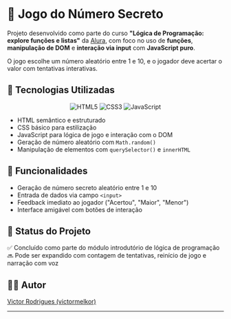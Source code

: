# 🧠 Jogo do Número Secreto

Projeto desenvolvido como parte do curso **"Lógica de Programação: explore funções e listas"** da [Alura](https://www.alura.com.br/), com foco no uso de **funções**, **manipulação de DOM** e **interação via input** com **JavaScript puro**.

O jogo escolhe um número aleatório entre 1 e 10, e o jogador deve acertar o valor com tentativas interativas.

## 🚀 Tecnologias Utilizadas

<p align="center">
  <img src="https://img.shields.io/badge/HTML5-E34F26?style=for-the-badge&logo=html5&logoColor=white" alt="HTML5" />
  <img src="https://img.shields.io/badge/CSS3-1572B6?style=for-the-badge&logo=css3&logoColor=white" alt="CSS3" />
  <img src="https://img.shields.io/badge/JavaScript-F7DF1E?style=for-the-badge&logo=javascript&logoColor=black" alt="JavaScript" />
</p>

- HTML semântico e estruturado
- CSS básico para estilização
- JavaScript para lógica de jogo e interação com o DOM
- Geração de número aleatório com `Math.random()`
- Manipulação de elementos com `querySelector()` e `innerHTML`

## 🎯 Funcionalidades

- Geração de número secreto aleatório entre 1 e 10
- Entrada de dados via campo `<input>`
- Feedback imediato ao jogador ("Acertou", "Maior", "Menor")
- Interface amigável com botões de interação

## 📌 Status do Projeto

✅ Concluído como parte do módulo introdutório de lógica de programação  
🔜 Pode ser expandido com contagem de tentativas, reinício de jogo e narração com voz

## 👨‍💻 Autor

[Victor Rodrigues (victormelkor)](https://github.com/victormelkor)

---
